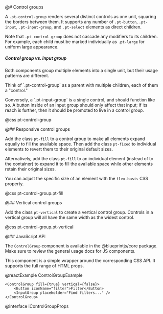 @# Control groups

A `.pt-control-group` renders several distinct controls as one unit, squaring the borders between
them. It supports any number of `.pt-button`, `.pt-input`, `.pt-input-group`, and `.pt-select`
elements as direct children.

Note that `.pt-control-group` does not cascade any modifiers to its children. For example, each
child must be marked individually as `.pt-large` for uniform large appearance.

<div class="pt-callout pt-intent-success pt-icon-comparison">
    <h5>Control group vs. input group</h5>
    <p>Both components group multiple elements into a single unit, but their usage patterns are
    different.</p>
    <p>Think of `.pt-control-group` as a parent with multiple children, each of them a
    "control."</p>
    <p>Conversely, a `.pt-input-group` is a single control, and should function like so. A
    button inside of an input group should only affect that input; if its reach is further, then it
    should be promoted to live in a control group.</p>
</div>

@css pt-control-group

@## Responsive control groups

Add the class `pt-fill` to a control group to make all elements expand equally to fill the
available space. Then add the class `pt-fixed` to individual elements to revert them to their
original default sizes.

Alternatively, add the class `pt-fill` to an individual element (instead of to the container)
to expand it to fill the available space while other elements retain their original sizes.

You can adjust the specific size of an element with the `flex-basis` CSS property.

@css pt-control-group.pt-fill

@## Vertical control groups

Add the class `pt-vertical` to create a vertical control group. Controls in a vertical group
will all have the same width as the widest control.

@css pt-control-group.pt-vertical

@## JavaScript API

The `ControlGroup` component is available in the @blueprintjs/core package. Make sure to review the general usage docs for JS components.

This component is a simple wrapper around the corresponding CSS API. It supports the full range of HTML props.

@reactExample ControlGroupExample

```tsx
<ControlGroup fill={true} vertical={false}>
    <Button iconName="filter">Filter</Button>
    <InputGroup placeholder="Find filters..." />
</ControlGroup>
```

@interface IControlGroupProps
